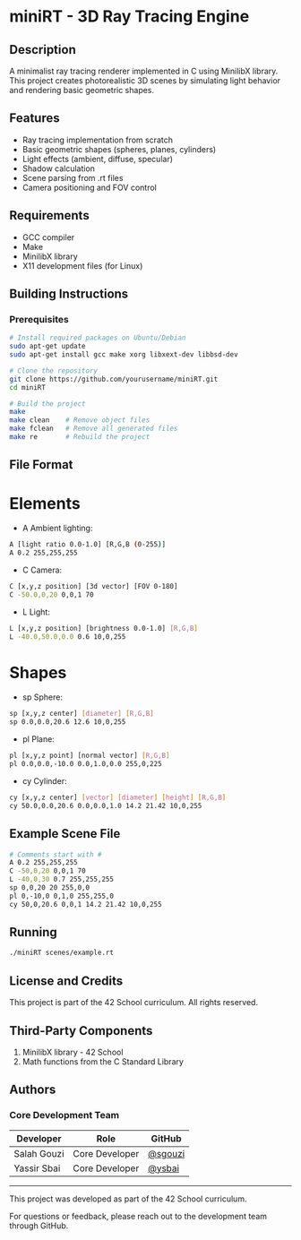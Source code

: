 # miniRT - 3D Ray Tracing Engine

## Description
A minimalist ray tracing renderer implemented in C using MinilibX library. This project creates photorealistic 3D scenes by simulating light behavior and rendering basic geometric shapes.

## Features
- Ray tracing implementation from scratch
- Basic geometric shapes (spheres, planes, cylinders)
- Light effects (ambient, diffuse, specular)
- Shadow calculation
- Scene parsing from .rt files
- Camera positioning and FOV control

## Requirements
- GCC compiler
- Make
- MinilibX library
- X11 development files (for Linux)

## Building Instructions

### Prerequisites
```bash
# Install required packages on Ubuntu/Debian
sudo apt-get update
sudo apt-get install gcc make xorg libxext-dev libbsd-dev

# Clone the repository
git clone https://github.com/yourusername/miniRT.git
cd miniRT

# Build the project
make
make clean    # Remove object files
make fclean   # Remove all generated files
make re       # Rebuild the project
```
## File Format


# Elements

- A Ambient lighting:
```bash
A [light ratio 0.0-1.0] [R,G,B (0-255)]
A 0.2 255,255,255
```
- C Camera:
```bash
C [x,y,z position] [3d vector] [FOV 0-180]
C -50.0,0,20 0,0,1 70
```
- L Light:
```bash
L [x,y,z position] [brightness 0.0-1.0] [R,G,B]
L -40.0,50.0,0.0 0.6 10,0,255
```
# Shapes

- sp Sphere:
```bash
sp [x,y,z center] [diameter] [R,G,B]
sp 0.0,0.0,20.6 12.6 10,0,255
```
- pl Plane:
```bash
pl [x,y,z point] [normal vector] [R,G,B]
pl 0.0,0.0,-10.0 0.0,1.0,0.0 255,0,225
```
- cy Cylinder:
```bash
cy [x,y,z center] [vector] [diameter] [height] [R,G,B]
cy 50.0,0.0,20.6 0.0,0.0,1.0 14.2 21.42 10,0,255
```
## Example Scene File
```bash
# Comments start with #
A 0.2 255,255,255
C -50,0,20 0,0,1 70
L -40,0,30 0.7 255,255,255
sp 0,0,20 20 255,0,0
pl 0,-10,0 0,1,0 255,255,0
cy 50,0,20.6 0,0,1 14.2 21.42 10,0,255
```

## Running
```bash
./miniRT scenes/example.rt
```

## License and Credits

This project is part of the 42 School curriculum. All rights reserved.

## Third-Party Components

1. MinilibX library - 42 School
2. Math functions from the C Standard Library

## Authors

### Core Development Team

| Developer | Role | GitHub |
|-----------|------|--------|
| Salah Gouzi | Core Developer | [@sgouzi](https://github.com/gouzidev) |
| Yassir Sbai | Core Developer | [@ysbai](https://github.com/VICTORxEVO) |

---

This project was developed as part of the 42 School curriculum.

For questions or feedback, please reach out to the development team through GitHub.